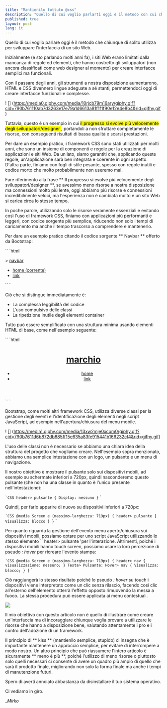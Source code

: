 ```yaml
---
title: "Mantienilo fottuto @css"
description: "Quello di cui voglio parlarti oggi è il metodo con cui chiunque sviluppa normalmente l'interfaccia di un sito Web."
published: true
layout: post
lang: it
---
```


Quello di cui voglio parlare oggi è il metodo che chiunque di solito utilizza per sviluppare l'interfaccia di un sito Web.

Inizialmente (e sto parlando molti anni fa), i siti Web erano limitati dalla mancanza di regole ed elementi, che hanno costretto gli sviluppatori (non ancora classificati come web designer al momento) per creare interfacce semplici ma funzionali.

Con il passare degli anni, gli strumenti a nostra disposizione aumentarono, HTML e CSS divennero lingue adeguate a sé stanti, permettendoci oggi di creare interfacce funzionali e complesse.

! [] (https://media0.giphy.com/media/10rjcb79m16ary/giphy.gif?cid=790b761110ab7d3263e17e79a1d6613a81f1f1f90e12e4e8b4&rid=gifhy.gif)

Tuttavia, questo è un esempio in cui <MARK> il progresso si evolve più velocemente degli sviluppatori/designer </MARK>, portandoli a non sfruttare completamente le risorse, con conseguenti risultati di bassa qualità e scarsi prestazioni.

Per dare un esempio pratico, i framework CSS sono stati utilizzati per molti anni, che sono un insieme di componenti e regole per la creazione di applicazioni e siti Web. Da un lato, siamo garantiti che, applicando queste regole, un'applicazione sarà ben integrata e coerente in ogni aspetto. D'altra parte, finiamo con fogli di stile pesante, spesso con regole inutili e codice morto che molto probabilmente non useremo mai.

Fare riferimento alla frase ** Il progresso si evolve più velocemente degli sviluppatori/designer **, se avessimo meno risorse a nostra disposizione ma connessioni molto più lente, oggi abbiamo più risorse e connessioni incredibilmente veloci, ma l'esperienza non è cambiata molto e un sito Web si carica circa lo stesso tempo.

In poche parole, utilizzando solo le risorse veramente essenziali e evitando così l'uso di framework CSS, finiamo con applicazioni più performanti e leggeri, con codice sorgente più semplice, riducendo non solo i tempi di caricamento ma anche il tempo trascorso a comprendere e mantenerlo.

Per dare un esempio pratico citando il codice sorgente ** Navbar ** offerto da Bootstrap:

`` `html
<nav class = "navbar navbar-expand-lg navbar-light bg-light">>
<a class = "navbar-brand" href = "#"> navbar </a>
<pulsante class = "navbar-toggler" type = "pulsante" data-toggle = "crolla" data-target = "#navbarsupportadContent" aria-confrols = "navbarsupportadContent" aria-expanded = "false" aria-label = "toggle navigation">
<span class = "navbar-toggler-icon"> </span>
</ball>

<div class = "crolla navbar-collapse" id = "navbarsupportedcontent">
<ul class = "navbar-nav mr-autho">
<li class = "nav-elem attivo">
<a class = "nav-link" href = "#"> home <span class = "sr-sola"> (corrente) </span> </a>
</li>
<li class = "nav-item">
<a class = "nav-link" href = "#"> link </a>
</li>
</ul>
</div>
</nav>
`` `

Ciò che si distingue immediatamente è:

* La complessa leggibilità del codice
* L'uso compulsivo delle classi
* La ripetizione inutile degli elementi container

Tutto può essere semplificato con una struttura minima usando elementi HTML di base, come nell'esempio seguente:

`` `html
<header>
<a href = "#">
<h1> marchio </h1>
</a>
<ottons> </ball>
<v>
<ul>
<li Selected> <a href = "#"> home </a> </li>
<li> <a href = "#"> link </a> </li>
</ul>
</nav>
</header>
`` `

Bootstrap, come molti altri framework CSS, utilizza diverse classi per la gestione degli eventi e l'identificazione degli elementi negli script JavaScript, ad esempio nell'apertura/chiusura del menu mobile.

! [] (https://media1.giphy.com/media/13xw2mje0xcom0/giphy.gif?cid=790b7611d6b872db885ff15e635a83fe915441b166232cf4&rid=gifhy.gif)

L'uso delle classi non è necessario se abbiamo una chiara idea della struttura del progetto che vogliamo creare. Nell'esempio sopra menzionato, abbiamo una semplice intestazione con un logo, un pulsante e un menu di navigazione.

Il nostro obiettivo è mostrare il pulsante solo sui dispositivi mobili, ad esempio su schermate inferiori a 720px, quindi nasconderemo questo pulsante (che non ha una classe in quanto è l'unico presente nell'intestazione):

`` `CSS
header> pulsante {
Display: nessuno
}
`` `

Quindi, per farlo apparire di nuovo su dispositivi inferiori a 720px:

`` `CSS
@media Screen e (massimo-larghezza: 719px) {
header> pulsante {
Visualizza: blocco
}
}
`` `

Per quanto riguarda la gestione dell'evento menu aperto/chiusura sui dispositivi mobili, possiamo optare per uno script JavaScript utilizzando lo stesso elemento `` heater> pulsante 'per l'interazione. Altrimenti, poiché i dispositivi mobili hanno touch screen, possiamo usare la loro percezione di pseudo _: hover_ per ricreare l'evento stampa:

`` `CSS
@media Screen e (massimo-larghezza: 719px) {
header> nav {
visualizzazione: nessuno;
}
Testa> Pulsante: Hover> nav {
Visualizza: blocco;
}
}
`` `

Ciò raggiungerà lo stesso risultato poiché lo pseudo _: hover_ su touch i dispositivi viene interpretato come un clic senza rilascio, facendo così clic all'esterno dell'elemento otterrà l'effetto opposto rimuovendo la messa a fuoco. La stessa procedura può essere applicata ai menu contestuali.

![](https://media1.giphy.com/media/3OvvA11fPUvfYRFjxS/giphy.gif?cid=790b7611f2ed097755ca7a2d0285f73a616ed1d5649e50b0&rid=giphy.gif)

Il mio obiettivo con questo articolo non è quello di illustrare come creare un'interfaccia ma di incoraggiare chiunque voglia provare a utilizzare le risorse che hanno a disposizione bene, valutando attentamente i pro e i contro dell'adozione di un framework.

Il principio di ** kiss ** (mantienilo semplice, stupido) ci insegna che è importante mantenere un approccio semplice, per evitare di interrompere a modo nostro. Un altro principio che può riassumere l'intero articolo è sicuramente ** meno è più **, poiché l'utilizzo di meno risorse o piuttosto solo quelli necessari ci consente di avere un quadro più ampio di quello che sarà il prodotto finale, migliorando non solo la forma finale ma anche i tempi di manutenzione futuri.

Spero di averti annoiato abbastanza da disinstallare il tuo sistema operativo.

Ci vediamo in giro.

__Mirko_
